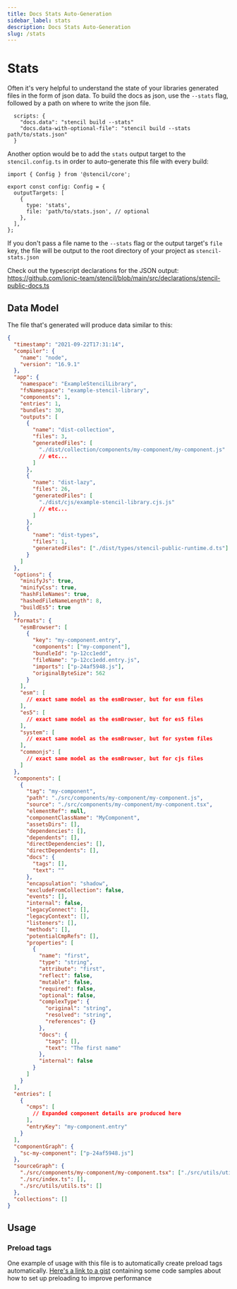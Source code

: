 ```yaml
---
title: Docs Stats Auto-Generation
sidebar_label: stats
description: Docs Stats Auto-Generation
slug: /stats
---
```


# Stats

Often it's very helpful to understand the state of your libraries generated files in the form of json data. To build the docs as json, use the `--stats` flag, followed by a path on where to write the json file.

```tsx
  scripts: {
    "docs.data": "stencil build --stats"
    "docs.data-with-optional-file": "stencil build --stats path/to/stats.json"
  }
```

Another option would be to add the `stats` output target to the `stencil.config.ts` in order to auto-generate this file with every build:

```tsx
import { Config } from '@stencil/core';

export const config: Config = {
  outputTargets: [
    {
      type: 'stats',
      file: 'path/to/stats.json', // optional
    },
  ],
};
```

If you don't pass a file name to the `--stats` flag or the output target's `file` key, the file will be output to the root directory of your project as `stencil-stats.json`

Check out the typescript declarations for the JSON output: https://github.com/ionic-team/stencil/blob/main/src/declarations/stencil-public-docs.ts

## Data Model

The file that's generated will produce data similar to this:

```json
{
  "timestamp": "2021-09-22T17:31:14",
  "compiler": {
    "name": "node",
    "version": "16.9.1"
  },
  "app": {
    "namespace": "ExampleStencilLibrary",
    "fsNamespace": "example-stencil-library",
    "components": 1,
    "entries": 1,
    "bundles": 30,
    "outputs": [
      {
        "name": "dist-collection",
        "files": 3,
        "generatedFiles": [
          "./dist/collection/components/my-component/my-component.js"
          // etc...
        ]
      },
      {
        "name": "dist-lazy",
        "files": 26,
        "generatedFiles": [
          "./dist/cjs/example-stencil-library.cjs.js"
          // etc...
        ]
      },
      {
        "name": "dist-types",
        "files": 1,
        "generatedFiles": ["./dist/types/stencil-public-runtime.d.ts"]
      }
    ]
  },
  "options": {
    "minifyJs": true,
    "minifyCss": true,
    "hashFileNames": true,
    "hashedFileNameLength": 8,
    "buildEs5": true
  },
  "formats": {
    "esmBrowser": [
      {
        "key": "my-component.entry",
        "components": ["my-component"],
        "bundleId": "p-12cc1edd",
        "fileName": "p-12cc1edd.entry.js",
        "imports": ["p-24af5948.js"],
        "originalByteSize": 562
      }
    ],
    "esm": [
      // exact same model as the esmBrowser, but for esm files
    ],
    "es5": [
      // exact same model as the esmBrowser, but for es5 files
    ],
    "system": [
      // exact same model as the esmBrowser, but for system files
    ],
    "commonjs": [
      // exact same model as the esmBrowser, but for cjs files
    ]
  },
  "components": [
    {
      "tag": "my-component",
      "path": "./src/components/my-component/my-component.js",
      "source": "./src/components/my-component/my-component.tsx",
      "elementRef": null,
      "componentClassName": "MyComponent",
      "assetsDirs": [],
      "dependencies": [],
      "dependents": [],
      "directDependencies": [],
      "directDependents": [],
      "docs": {
        "tags": [],
        "text": ""
      },
      "encapsulation": "shadow",
      "excludeFromCollection": false,
      "events": [],
      "internal": false,
      "legacyConnect": [],
      "legacyContext": [],
      "listeners": [],
      "methods": [],
      "potentialCmpRefs": [],
      "properties": [
        {
          "name": "first",
          "type": "string",
          "attribute": "first",
          "reflect": false,
          "mutable": false,
          "required": false,
          "optional": false,
          "complexType": {
            "original": "string",
            "resolved": "string",
            "references": {}
          },
          "docs": {
            "tags": [],
            "text": "The first name"
          },
          "internal": false
        }
      ]
    }
  ],
  "entries": [
    {
      "cmps": [
        // Expanded component details are produced here
      ],
      "entryKey": "my-component.entry"
    }
  ],
  "componentGraph": {
    "sc-my-component": ["p-24af5948.js"]
  },
  "sourceGraph": {
    "./src/components/my-component/my-component.tsx": ["./src/utils/utils"],
    "./src/index.ts": [],
    "./src/utils/utils.ts": []
  },
  "collections": []
}
```

## Usage

### Preload tags

One example of usage with this file is to automatically create preload tags automatically. [Here's a link to a gist](https://gist.github.com/splitinfinities/8dcd1b4acf315632cd1e1dd9891fe8f1) containing some code samples about how to set up preloading to improve performance
